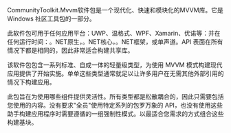 ﻿CommunityToolkit.Mvvm软件包是一个现代化、快速和模块化的MVVM库。它是 Windows 社区工具包的一部分。

此软件包可用于任何应用平台：UWP、温格式、WPF、Xamarin、优诺等：并在任何运行时间：。NET原生，。NET核心，。NET框架，或单声道。API 表面在所有情况下都是相同的，因此非常适合构建共享库。

该软件包包含一系列标准、自成一体的轻量级类型，为使用 MVVM 模式构建现代应用提供了开始实施。单单这些类型通常就足以让许多用户在无需其他外部引用的情况下构建应用。

此包旨在为使用哪些组件提供灵活性。所有类型都是松散耦合的，因此只需要包括您使用的内容。没有要求"全员"使用特定系列的包罗万象的 API，也没有使用这些助手构建应用程序时需要遵循的一组强制性模式。以最适合您需求的方式组合这些构建基块。
